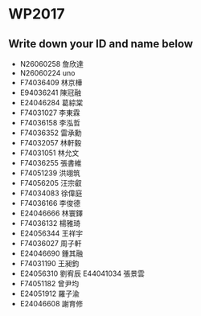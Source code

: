 # WP2017

## Write down your ID and name below

- N26060258 詹欣達
- N26060224 uno
- F74036409 林京樺
- E94036241 陳冠融
- E24046284 葛綜棠
- F74031027 李東霖
- F74036158 李泓哲
- F74036352 雷承勳
- F74032057 林軒毅
- F74031051 林允文
- F74036255 張書維
- F74051239 洪翊筑
- F74056205 汪宗叡
- F74034083 徐偉庭
- F74036166 李俊德
- E24046666 林寰鐸
- F74036132 楊雅琦
- E24056344 王祥宇
- F74036027 周子軒
- E24046690 鍾其融
- F74031190 王昶鈞
- E24056310 劉宥辰
  E44041034 張景雲
- F74051182 曾尹均
- E24051912 羅子渝
- E24046608 謝育修
